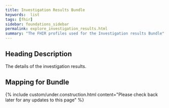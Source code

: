 ```yaml
---
title: Investigation Results Bundle
keywords:  list
tags: [fhir]
sidebar: foundations_sidebar
permalink: explore_investigation_results.html
summary: "The FHIR profiles used for the Investigation results Bundle"
---
```


## Heading Description ##
The details of the investigation results.

## Mapping for Bundle ##
{% include custom/under.construction.html content="Please check back later for any updates to this page" %}


